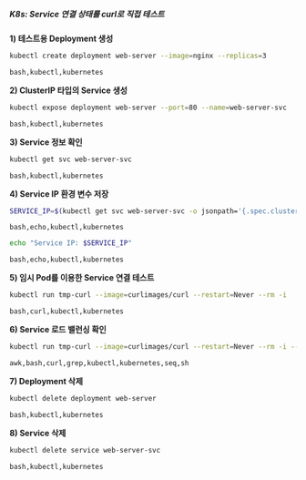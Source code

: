 ##### K8s: Service 연결 상태를 curl로 직접 테스트 #####

**1) 테스트용 Deployment 생성**
```bash
kubectl create deployment web-server --image=nginx --replicas=3
```
```tech
bash,kubectl,kubernetes
```

**2) ClusterIP 타입의 Service 생성**
```bash
kubectl expose deployment web-server --port=80 --name=web-server-svc
```
```tech
bash,kubectl,kubernetes
```

**3) Service 정보 확인**
```bash
kubectl get svc web-server-svc
```
```tech
bash,kubectl,kubernetes
```

**4) Service IP 환경 변수 저장**
```bash
SERVICE_IP=$(kubectl get svc web-server-svc -o jsonpath='{.spec.clusterIP}')
```
```tech
bash,echo,kubectl,kubernetes
```

```bash
echo "Service IP: $SERVICE_IP"
```
```tech
bash,echo,kubectl,kubernetes
```

**5) 임시 Pod를 이용한 Service 연결 테스트**
```bash
kubectl run tmp-curl --image=curlimages/curl --restart=Never --rm -i   --command -- curl http://$SERVICE_IP
```
```tech
bash,curl,kubectl,kubernetes
```

**6) Service 로드 밸런싱 확인**
```bash
kubectl run tmp-curl --image=curlimages/curl --restart=Never --rm -i --command -- sh -c "for i in \$(seq 1 10); do echo -n \"Request \$i: \"; curl -s --connect-timeout 1 http://$SERVICE_IP | grep -o 'Welcome to nginx!'; sleep 1; done"
```
```tech
awk,bash,curl,grep,kubectl,kubernetes,seq,sh
```


**7) Deployment 삭제**
```bash
kubectl delete deployment web-server
```
```tech
bash,kubectl,kubernetes
```

**8) Service 삭제**
```bash
kubectl delete service web-server-svc
```
```tech
bash,kubectl,kubernetes
```
